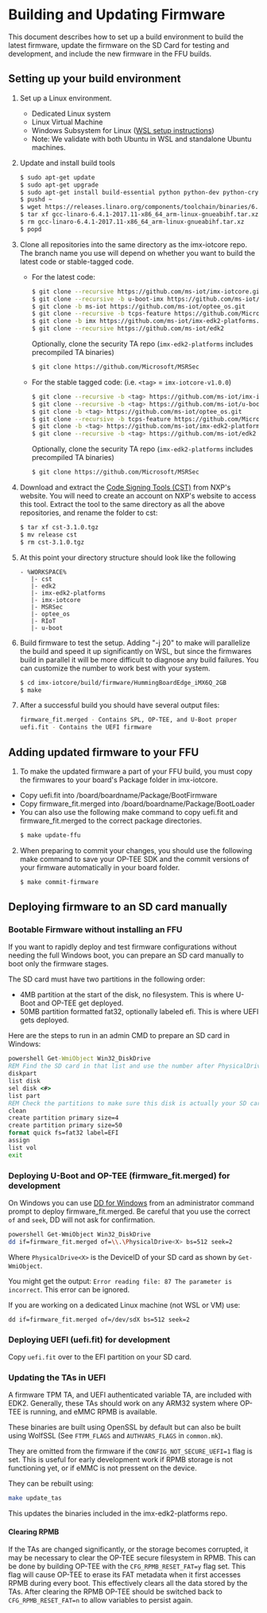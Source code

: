 Building and Updating Firmware
==============

This document describes how to set up a build environment to build the latest firmware, update the firmware on the SD Card for testing and development, and include the new firmware in the FFU builds.

## Setting up your build environment

1) Set up a Linux environment.
    * Dedicated Linux system
    * Linux Virtual Machine
    * Windows Subsystem for Linux ([WSL setup instructions](https://docs.microsoft.com/en-us/windows/wsl/install-win10))
    * Note: We validate with both Ubuntu in WSL and standalone Ubuntu machines.

1) Update and install build tools
    ```bash
    $ sudo apt-get update
    $ sudo apt-get upgrade
    $ sudo apt-get install build-essential python python-dev python-crypto python-wand device-tree-compiler bison flex swig iasl uuid-dev wget git bc libssl-dev python3-setuptools python3
    $ pushd ~
    $ wget https://releases.linaro.org/components/toolchain/binaries/6.4-2017.11/arm-linux-gnueabihf/gcc-linaro-6.4.1-2017.11-x86_64_arm-linux-gnueabihf.tar.xz
    $ tar xf gcc-linaro-6.4.1-2017.11-x86_64_arm-linux-gnueabihf.tar.xz
    $ rm gcc-linaro-6.4.1-2017.11-x86_64_arm-linux-gnueabihf.tar.xz
    $ popd
    ```

1) Clone all repositories into the same directory as the imx-iotcore repo. The branch name you use will depend on whether you want to build the latest code or stable-tagged code.
    * For the latest code:

        ```bash
        $ git clone --recursive https://github.com/ms-iot/imx-iotcore.git
        $ git clone --recursive -b u-boot-imx https://github.com/ms-iot/u-boot.git
        $ git clone -b ms-iot https://github.com/ms-iot/optee_os.git
        $ git clone --recursive -b tcps-feature https://github.com/Microsoft/RIoT.git
        $ git clone -b imx https://github.com/ms-iot/imx-edk2-platforms.git
        $ git clone --recursive https://github.com/ms-iot/edk2
        ```
        Optionally, clone the security TA repo (`imx-edk2-platforms` includes precompiled TA binaries)
        ```bash
        $ git clone https://github.com/Microsoft/MSRSec
        ```

    * For the stable tagged code: (i.e. `<tag>` = `imx-iotcore-v1.0.0`)

        ```bash
        $ git clone --recursive -b <tag> https://github.com/ms-iot/imx-iotcore.git
        $ git clone --recursive -b <tag> https://github.com/ms-iot/u-boot.git
        $ git clone -b <tag> https://github.com/ms-iot/optee_os.git
        $ git clone --recursive -b tcps-feature https://github.com/Microsoft/RIoT.git
        $ git clone -b <tag> https://github.com/ms-iot/imx-edk2-platforms.git
        $ git clone --recursive -b <tag> https://github.com/ms-iot/edk2
        ```
        Optionally, clone the security TA repo (`imx-edk2-platforms` includes   precompiled TA binaries)
        ```bash
        $ git clone https://github.com/Microsoft/MSRSec
        ```

1) Download and extract the [Code Signing Tools (CST)](https://www.nxp.com/webapp/sps/download/license.jsp?colCode=IMX_CST_TOOL) from NXP's website. You will need to create an account on NXP's website to access this tool. Extract the tool to the same directory as all the above repositories, and rename the folder to cst:
    ```bash
    $ tar xf cst-3.1.0.tgz
    $ mv release cst
    $ rm cst-3.1.0.tgz
    ```

1) At this point your directory structure should look like the following
    ```
    - %WORKSPACE%
       |- cst
       |- edk2
       |- imx-edk2-platforms
       |- imx-iotcore
       |- MSRSec
       |- optee_os
       |- RIoT
       |- u-boot
    ```

1) Build firmware to test the setup. Adding "-j 20" to make will parallelize the build and speed it up significantly on WSL, but since the firmwares build in parallel it will be more difficult to diagnose any build failures. You can customize the number to work best with your system.
    ```bash
    $ cd imx-iotcore/build/firmware/HummingBoardEdge_iMX6Q_2GB
    $ make
    ```

1) After a successful build you should have several output files:
    ```bash
    firmware_fit.merged - Contains SPL, OP-TEE, and U-Boot proper
    uefi.fit - Contains the UEFI firmware
    ```

## Adding updated firmware to your FFU
1) To make the updated firmware a part of your FFU build, you must copy the firmwares to your board's Package folder in imx-iotcore.
 * Copy uefi.fit into /board/boardname/Package/BootFirmware
 * Copy firmware_fit.merged into /board/boardname/Package/BootLoader
 * You can also use the following make command to copy uefi.fit and firmware_fit.merged to the correct package directories.
    ```bash
    $ make update-ffu
    ```

2) When preparing to commit your changes, you should use the following make command to save your OP-TEE SDK and the commit versions of your firmware automatically in your board folder.

    ```bash
    $ make commit-firmware
    ```

## Deploying firmware to an SD card manually

### Bootable Firmware without installing an FFU
If you want to rapidly deploy and test firmware configurations without needing the full Windows boot, you can prepare an SD card manually to boot only the firmware stages.

The SD card must have two partitions in the following order:
* 4MB partition at the start of the disk, no filesystem. This is where U-Boot and OP-TEE get deployed.
* 50MB partition formatted fat32, optionally labeled efi. This is where UEFI gets deployed.

Here are the steps to run in an admin CMD to prepare an SD card in Windows:
  ```bat
  powershell Get-WmiObject Win32_DiskDrive
  REM Find the SD card in that list and use the number after PhysicalDrive as your disk number.
  diskpart
  list disk
  sel disk <#>
  list part
  REM Check the partitions to make sure this disk is actually your SD card.
  clean
  create partition primary size=4
  create partition primary size=50
  format quick fs=fat32 label=EFI
  assign
  list vol
  exit
  ```

### Deploying U-Boot and OP-TEE (firmware_fit.merged) for development
  On Windows you can use [DD for Windows](http://www.chrysocome.net/dd) from an administrator command prompt to deploy firmware_fit.merged.
  Be careful that you use the correct `of` and `seek`, DD will not ask for confirmation.

  ```bash
  powershell Get-WmiObject Win32_DiskDrive
  dd if=firmware_fit.merged of=\\.\PhysicalDrive<X> bs=512 seek=2
  ```
  Where `PhysicalDrive<X>` is the DeviceID of your SD card as shown by `Get-WmiObject`.

You might get the output: `Error reading file: 87 The parameter is incorrect`. This error can be ignored.

If you are working on a dedicated Linux machine (not WSL or VM) use:
```
dd if=firmware_fit.merged of=/dev/sdX bs=512 seek=2
```

### Deploying UEFI (uefi.fit) for development
Copy `uefi.fit` over to the EFI partition on your SD card.

### Updating the TAs in UEFI
A firmware TPM TA, and UEFI authenticated variable TA, are included with EDK2. Generally, these TAs should work on any ARM32 system where OP-TEE is running, and eMMC RPMB is available.

These binaries are built using OpenSSL by default but can also be built using WolfSSL (See `FTPM_FLAGS` and `AUTHVARS_FLAGS` in `common.mk`).

They are omitted from the firmware if the `CONFIG_NOT_SECURE_UEFI=1` flag is set. This is useful for early development work if RPMB storage is not functioning yet, or if eMMC is not pressent on the device.

They can be rebuilt using:
```bash
make update_tas
```
This updates the binaries included in the imx-edk2-platforms repo.
#### Clearing RPMB
If the TAs are changed significantly, or the storage becomes corrupted, it may be necessary to clear the OP-TEE secure filesystem in RPMB. This can be done by building OP-TEE with the `CFG_RPMB_RESET_FAT=y` flag set. This flag will cause OP-TEE to erase its FAT metadata when it first accesses RPMB during every boot. This effectively clears all the data stored by the TAs. After clearing the RPMB OP-TEE should be switched back to `CFG_RPMB_RESET_FAT=n` to allow variables to persist again.
